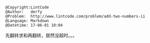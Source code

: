 ```
@Copyright:LintCode
@Author:   derfy
@Problem:  http://www.lintcode.com/problem/add-two-numbers-ii
@Language: Markdown
@Datetime: 17-06-01 10:04
```

先翻转求和再翻转，居然没超时。。。